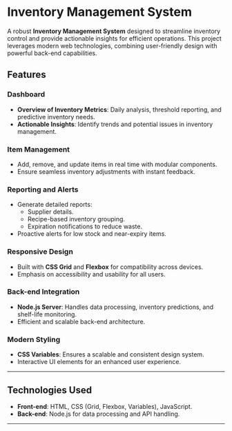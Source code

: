 # Inventory Management System

A robust **Inventory Management System** designed to streamline inventory control and provide actionable insights for efficient operations. This project leverages modern web technologies, combining user-friendly design with powerful back-end capabilities.

## Features

### Dashboard
- **Overview of Inventory Metrics**: Daily analysis, threshold reporting, and predictive inventory needs.
- **Actionable Insights**: Identify trends and potential issues in inventory management.

### Item Management
- Add, remove, and update items in real time with modular components.
- Ensure seamless inventory adjustments with instant feedback.

### Reporting and Alerts
- Generate detailed reports:
  - Supplier details.
  - Recipe-based inventory grouping.
  - Expiration notifications to reduce waste.
- Proactive alerts for low stock and near-expiry items.

### Responsive Design
- Built with **CSS Grid** and **Flexbox** for compatibility across devices.
- Emphasis on accessibility and usability for all users.

### Back-end Integration
- **Node.js Server**: Handles data processing, inventory predictions, and shelf-life monitoring.
- Efficient and scalable back-end architecture.

### Modern Styling
- **CSS Variables**: Ensures a scalable and consistent design system.
- Interactive UI elements for an enhanced user experience.

---

## Technologies Used
- **Front-end**: HTML, CSS (Grid, Flexbox, Variables), JavaScript.
- **Back-end**: Node.js for data processing and API handling.

---
